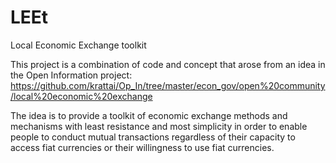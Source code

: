 # LEEt
Local Economic Exchange toolkit

This project is a combination of code and concept that arose from an idea in the Open Information project:<br>
https://github.com/krattai/Op_In/tree/master/econ_gov/open%20community/local%20economic%20exchange

The idea is to provide a toolkit of economic exchange methods and mechanisms with least resistance and most simplicity in order to enable people to conduct mutual transactions regardless of their capacity to access fiat currencies or their willingness to use fiat currencies.
